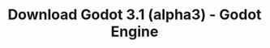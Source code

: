 ---
# Generated by /tools/generators/src/download_archive_generator !!! do not edit by hand !!!
title: 'Download Godot 3.1 (alpha3) - Godot Engine'
type: 'download/archive'
name: '3.1'
flavor: 'alpha3'
release_date: '2018-12-12T02:00:00-00:00'
release_notes: 'article/dev-snapshot-godot-3-1-alpha-3/'
primaryPlatforms:
  - 'android.apk'
  - 'macos.universal'
  - 'windows.64'
  - 'linux_server.headless.64'
  - 'web'
  - 'templates'
links:
  android.apk:
    name: 'android.apk'
    title: 'Android'
    caption: 'Universal APK (ARM64 + ARMv7 + x86_64 + x86)'
    tags:
      - 'APK download'
      - 'ARM64/v7'
      - 'x86 (64 & 32 bit)'
    hosts:
      github_builds:
        regular: 'https://github.com/godotengine/godot-builds/releases/download/3.1-alpha3/Godot_v3.1-alpha3_android_editor.apk'
        mono: '#'
      github:
        regular: 'https://github.com/godotengine/godot/releases/download/3.1-alpha3/Godot_v3.1-alpha3_android_editor.apk'
        mono: '#'
  macos.universal:
    name: 'macos.universal'
    title: 'macOS'
    caption: 'Universal (x86_64 + Apple Silicon)'
    tags:
      - 'Intel/Apple Silicon'
      - '64 bit'
    hosts:
      github_builds:
        regular: 'https://github.com/godotengine/godot-builds/releases/download/3.1-alpha3/Godot_v3.1-alpha3_osx.universal.zip'
        mono: 'https://github.com/godotengine/godot-builds/releases/download/3.1-alpha3/Godot_v3.1-alpha3_mono_osx.universal.zip'
      github:
        regular: 'https://github.com/godotengine/godot/releases/download/3.1-alpha3/Godot_v3.1-alpha3_osx.universal.zip'
        mono: 'https://github.com/godotengine/godot/releases/download/3.1-alpha3/Godot_v3.1-alpha3_mono_osx.universal.zip'
  windows.64:
    name: 'windows.64'
    title: 'Windows'
    caption: 'Standard (x86_64)'
    tags:
      - '64 bit'
    hosts:
      github_builds:
        regular: 'https://github.com/godotengine/godot-builds/releases/download/3.1-alpha3/Godot_v3.1-alpha3_win64.exe.zip'
        mono: 'https://github.com/godotengine/godot-builds/releases/download/3.1-alpha3/Godot_v3.1-alpha3_mono_win64.zip'
      github:
        regular: 'https://github.com/godotengine/godot/releases/download/3.1-alpha3/Godot_v3.1-alpha3_win64.exe.zip'
        mono: 'https://github.com/godotengine/godot/releases/download/3.1-alpha3/Godot_v3.1-alpha3_mono_win64.zip'
  linux_server.headless.64:
    name: 'linux_server.headless.64'
    title: 'Linux Server'
    caption: 'Headless (x86_64)'
    tags:
      - '64 bit'
      - 'Headless'
    hosts:
      github_builds:
        regular: 'https://github.com/godotengine/godot-builds/releases/download/3.1-alpha3/Godot_v3.1-alpha3_linux_headless.64.zip'
        mono: 'https://github.com/godotengine/godot-builds/releases/download/3.1-alpha3/Godot_v3.1-alpha3_mono_linux_headless_64.zip'
      github:
        regular: 'https://github.com/godotengine/godot/releases/download/3.1-alpha3/Godot_v3.1-alpha3_linux_headless.64.zip'
        mono: 'https://github.com/godotengine/godot/releases/download/3.1-alpha3/Godot_v3.1-alpha3_mono_linux_headless_64.zip'
  web:
    name: 'web'
    title: 'Web editor'
    caption: ''
    tags:
      - 'Self-hosted'
      - 'Cross-platform'
    hosts:
      github_builds:
        regular: 'https://github.com/godotengine/godot-builds/releases/download/3.1-alpha3/Godot_v3.1-alpha3_web_editor.zip'
        mono: '#'
      github:
        regular: 'https://github.com/godotengine/godot/releases/download/3.1-alpha3/Godot_v3.1-alpha3_web_editor.zip'
        mono: '#'
  linux.64:
    name: 'linux.64'
    title: 'Linux'
    caption: 'Standard (x86_64)'
    tags:
      - '64 bit'
    hosts:
      github_builds:
        regular: 'https://github.com/godotengine/godot-builds/releases/download/3.1-alpha3/Godot_v3.1-alpha3_x11.64.zip'
        mono: 'https://github.com/godotengine/godot-builds/releases/download/3.1-alpha3/Godot_v3.1-alpha3_mono_x11_64.zip'
      github:
        regular: 'https://github.com/godotengine/godot/releases/download/3.1-alpha3/Godot_v3.1-alpha3_x11.64.zip'
        mono: 'https://github.com/godotengine/godot/releases/download/3.1-alpha3/Godot_v3.1-alpha3_mono_x11_64.zip'
  linux.32:
    name: 'linux.32'
    title: 'Linux'
    caption: 'Standard (x86)'
    tags:
      - '32 bit'
    hosts:
      github_builds:
        regular: 'https://github.com/godotengine/godot-builds/releases/download/3.1-alpha3/Godot_v3.1-alpha3_x11.32.zip'
        mono: 'https://github.com/godotengine/godot-builds/releases/download/3.1-alpha3/Godot_v3.1-alpha3_mono_x11_32.zip'
      github:
        regular: 'https://github.com/godotengine/godot/releases/download/3.1-alpha3/Godot_v3.1-alpha3_x11.32.zip'
        mono: 'https://github.com/godotengine/godot/releases/download/3.1-alpha3/Godot_v3.1-alpha3_mono_x11_32.zip'
  windows.32:
    name: 'windows.32'
    title: 'Windows'
    caption: 'Standard (x86)'
    tags:
      - '32 bit'
    hosts:
      github_builds:
        regular: 'https://github.com/godotengine/godot-builds/releases/download/3.1-alpha3/Godot_v3.1-alpha3_win32.exe.zip'
        mono: 'https://github.com/godotengine/godot-builds/releases/download/3.1-alpha3/Godot_v3.1-alpha3_mono_win32.zip'
      github:
        regular: 'https://github.com/godotengine/godot/releases/download/3.1-alpha3/Godot_v3.1-alpha3_win32.exe.zip'
        mono: 'https://github.com/godotengine/godot/releases/download/3.1-alpha3/Godot_v3.1-alpha3_mono_win32.zip'
  linux_server.64:
    name: 'linux_server.64'
    title: 'Linux Server'
    caption: 'Standard (x86_64)'
    tags:
      - '64 bit'
    hosts:
      github_builds:
        regular: 'https://github.com/godotengine/godot-builds/releases/download/3.1-alpha3/Godot_v3.1-alpha3_linux_server.64.zip'
        mono: 'https://github.com/godotengine/godot-builds/releases/download/3.1-alpha3/Godot_v3.1-alpha3_mono_linux_server_64.zip'
      github:
        regular: 'https://github.com/godotengine/godot/releases/download/3.1-alpha3/Godot_v3.1-alpha3_linux_server.64.zip'
        mono: 'https://github.com/godotengine/godot/releases/download/3.1-alpha3/Godot_v3.1-alpha3_mono_linux_server_64.zip'
  aar_library:
    name: 'aar_library'
    title: 'AAR library'
    caption: ''
    tags:
      - 'Android plugins'
      - 'Java'
      - 'Kotlin'
    hosts:
      github_builds:
        regular: 'https://github.com/godotengine/godot-builds/releases/download/3.1-alpha3/godot-lib.3.1.alpha3.release.aar'
        mono: 'https://github.com/godotengine/godot-builds/releases/download/3.1-alpha3/godot-lib.3.1.alpha3.mono.release.aar'
      github:
        regular: 'https://github.com/godotengine/godot/releases/download/3.1-alpha3/godot-lib.3.1.alpha3.release.aar'
        mono: 'https://github.com/godotengine/godot/releases/download/3.1-alpha3/godot-lib.3.1.alpha3.mono.release.aar'
  templates:
    name: 'templates'
    title: 'Export templates'
    caption: ''
    tags:
      - 'Used to export your games to all supported platforms'
    hosts:
      github_builds:
        regular: 'https://github.com/godotengine/godot-builds/releases/download/3.1-alpha3/Godot_v3.1-alpha3_export_templates.tpz'
        mono: 'https://github.com/godotengine/godot-builds/releases/download/3.1-alpha3/Godot_v3.1-alpha3_mono_export_templates.tpz'
      github:
        regular: 'https://github.com/godotengine/godot/releases/download/3.1-alpha3/Godot_v3.1-alpha3_export_templates.tpz'
        mono: 'https://github.com/godotengine/godot/releases/download/3.1-alpha3/Godot_v3.1-alpha3_mono_export_templates.tpz'
---